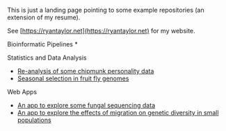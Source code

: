 This is just a landing page pointing to some example repositories (an extension of my resume).

See [https://ryantaylor.net](https://ryantaylor.net) for my website.

Bioinformatic Pipelines
  * 

Statistics and Data Analysis
  * [Re-analysis of some chipmunk personality data](https://github.com/rwtaylor/2015-chipmunk)
  * [Seasonal selection in fruit fly genomes](https://github.com/rwtaylor/2014-mel-seasonality)
  
Web Apps
  * [An app to explore some fungal sequencing data](https://github.com/rwtaylor/2018-fungal-seq)
  * [An app to explore the effects of migration on genetic diversity in small populations](https://github.com/rwtaylor/GMFP)

